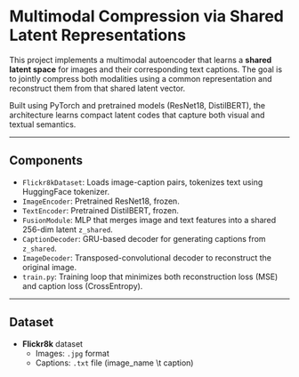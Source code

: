 # Multimodal Compression via Shared Latent Representations

This project implements a multimodal autoencoder that learns a **shared latent space** for images and their corresponding text captions. 
The goal is to jointly compress both modalities using a common representation and reconstruct them from that shared latent vector.

Built using PyTorch and pretrained models (ResNet18, DistilBERT), the architecture learns compact latent codes that capture both visual and textual semantics.

---
## Components

- `Flickr8kDataset`: Loads image-caption pairs, tokenizes text using HuggingFace tokenizer.
- `ImageEncoder`: Pretrained ResNet18, frozen.
- `TextEncoder`: Pretrained DistilBERT, frozen.
- `FusionModule`: MLP that merges image and text features into a shared 256-dim latent `z_shared`.
- `CaptionDecoder`: GRU-based decoder for generating captions from `z_shared`.
- `ImageDecoder`: Transposed-convolutional decoder to reconstruct the original image.
- `train.py`: Training loop that minimizes both reconstruction loss (MSE) and caption loss (CrossEntropy).

---
## Dataset

- **Flickr8k** dataset
  - Images: `.jpg` format
  - Captions: `.txt` file (image_name \t caption)
